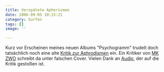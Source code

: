 ```yaml
---
title: Verspätete Aphorismen
date: 2006-09-05 10:15:21
category: Surfen
tags: []
image: ''

---
```


Kurz vor Erscheinen meines neuen Albums "Psychogramm" trudelt doch tatsächlich noch eine alte [Kritik zur Aphrodismen](http://mkzwo.de/home/review.php?sid=1621) ein. Ein Kritiker von [MK ZWO](http://www.mkzwo.de) schreibt da unter falschen Cover. Vielen Dank an [Audio](http://www.audio88.de), der auf die Kritik gestoßen ist.

